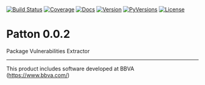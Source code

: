 [![Build Status](https://travis-ci.org/BBVA/patton.svg?branch=master)](https://travis-ci.org/BBVA/patton)
[![Coverage](https://codecov.io/gh/BBVA/patton/branch/master/graph/badge.svg)](https://codecov.io/gh/BBVA/patton)
[![Docs](https://readthedocs.org/projects/patton/badge/?version=latest)](http://patton.readthedocs.io/?badge=latest)
[![Version](https://img.shields.io/pypi/v/patton.svg)](https://pypi.org/project/patton)
[![PyVersions](https://img.shields.io/pypi/pyversions/patton.svg)](https://pypi.org/project/patton)
[![License](https://img.shields.io/badge/License-Apache%202.0-blue.svg)](https://opensource.org/licenses/Apache-2.0)

# Patton 0.0.2
Package Vulnerabilities Extractor



---
This product includes software developed at
BBVA (https://www.bbva.com/)
